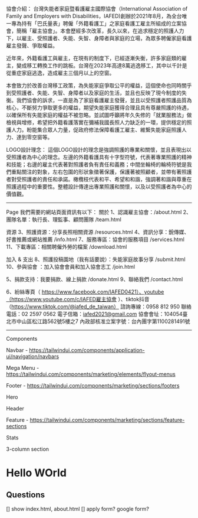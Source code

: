 協會介紹：
台灣失能者家庭暨看護雇主國際協會（International Association of Family and Employers with Disabilities，IAFED)創辦於2021年8月，為全台唯一專為持有「巴氏量表」聘僱「外籍看護工」之家庭看護工雇主所組成的立案協會，簡稱「雇主協會」。本會歷經多次改革，長久以來，在追求穩定的照護人力下，以雇主、受照護者、失能、失智、身障者與家庭的立場，為眾多聘僱家庭看護雇主發聲、爭取權益。

近年來，外籍看護工與雇主，在現有的制度下，已經逐漸失衡，許多家庭類的雇主，變成移工轉換工作的跳板。台灣在2023年高達8萬逃逸移工，其中以千計是從重症家庭逃逸，造成雇主三個月以上的空窗。

本會致力於改善台灣移工政策，為失能家庭爭取公平的權益，這個使命也同時關乎到受照護者、失能、失智、身障者以及家庭的生活，並且也反映了現今制度的失衡。我們協會的訴求，一直是為了家庭看護雇主發聲，並且以受照護者照護品質為核心，不斷努力爭取更多的權益，期望失能家庭獲得合理且具有尊嚴照護的待遇，以確保所有失能家庭的權益不被忽略。並試圖呼籲將年久失修的「就業服務法」做檢視與增修，希望把外籍看護落實在彌補我國長照人力缺乏的一環，提供穩定的照護人力。盼能集合眾人力量，促政府修法保障看護工雇主、維繋失能家庭照護人力、達到零空窗等。

LOGO設計理念：
這個LOGO設計的理念是強調照護的專業和關懷，並且表現出以受照護者為中心的理念。左邊的外籍看護具有十字型符號，代表著專業照護的精神和技能；右邊的雇主代表著對照護者負有責任和義務；中間坐輪椅的輪椅符號是我們重點關注的對象，左右包圍的形狀象徵著保護，保護著被照顧者，並帶有著照護者對受照護者的責任和承諾。橄欖枝代表和平、希望和和諧，強調著和諧與尊重在照護過程中的重要性。整體設計傳達出專業照護和關懷，以及以受照護者為中心的價值觀。

------------------------

Page
我們需要的網站頁面資訊有以下：
關於
1、認識雇主協會：/about.html
2、團隊名單：執行長、理監事、顧問團隊 /team.html

資源
3、照護資源：分享長照相關資源 /resources.html
4、資訊分享：銳傳媒、好書推薦或網站推薦 /info.html
7、服務專區：協會的服務項目 /services.html
11、下載專區：相關聘僱外勞的檔案 /download.html

加入 & 支出
8、照護投稿園地（我有話要說）：失能家庭故事分享 /submit.html
10、參與協會 ：加入協會會員和加入協會志工 /join.html

5、捐款支持：我要捐款、線上捐款 /donate.html
9、聯絡我們 /contact.html

6、紛絲專頁（ https://www.facebook.com/IAFED0421）、youtube（https://www.youtube.com/c/IAFED雇主協會 ）、tiktok抖音（https://www.tiktok.com/@iafed_de_taiwan）
諮詢專線：0958 812 950
聯絡電話：02 2597 0562
電子信箱：iafed2021@gmail.com
協會會址：104054臺北市中山區松江路562號5樓之7
內政部核准立案字號：台內團字第1100281491號


---------------

Components

Navbar - https://tailwindui.com/components/application-ui/navigation/navbars

Mega Menu - https://tailwindui.com/components/marketing/elements/flyout-menus

Footer - https://tailwindui.com/components/marketing/sections/footers


Hero

Header

Feature - https://tailwindui.com/components/marketing/sections/feature-sections


Stats

3-column section

 <div class="container mx-auto sm:px-6 lg:px-8">
        <!-- Content goes here -->
        <h1>Hello WOrld</h1>
    </div>


Questions
-------------
[] show index.html, about.html
[] apply form? google form?
